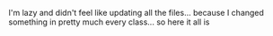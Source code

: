 I'm lazy and didn't feel like updating all the files... because I changed something in pretty much every class... so here it all is
